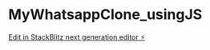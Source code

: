 # MyWhatsappClone_usingJS

[Edit in StackBlitz next generation editor ⚡️](https://stackblitz.com/~/github.com/nago01/MyWhatsappClone_usingJS)